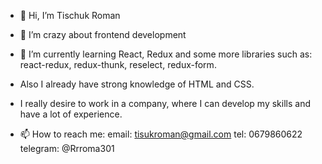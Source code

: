 - 👋 Hi, I’m Tischuk Roman

- 👀 I’m crazy about frontend development

- 🌱 I’m currently learning React, Redux and some more libraries such as: react-redux, redux-thunk, reselect, redux-form. 
- Also I already have strong knowledge of HTML and CSS.

- I really desire to work in a company, where I can develop my skills and have a lot of experience.

- 📫 How to reach me: 
email: tisukroman@gmail.com
tel: 0679860622
telegram: @Rrroma301




